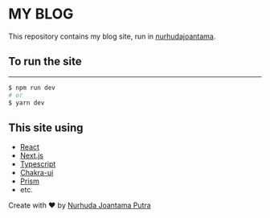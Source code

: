 # MY BLOG

This repository contains my blog site, run in [nurhudajoantama](https://nurhudajoantama.me).

## To run the site

---

```bash
$ npm run dev
# or
$ yarn dev
```

## This site using

- [React](https://reactjs.org/)
- [Next.js](https://nextjs.org/)
- [Typescript](https://www.typescriptlang.org/)
- [Chakra-ui](https://chakra-ui.com/)
- [Prism](https://prismjs.com/)
- etc.

Create with ❤️ by [Nurhuda Joantama Putra](https://github.com/nurhudajoantama)
